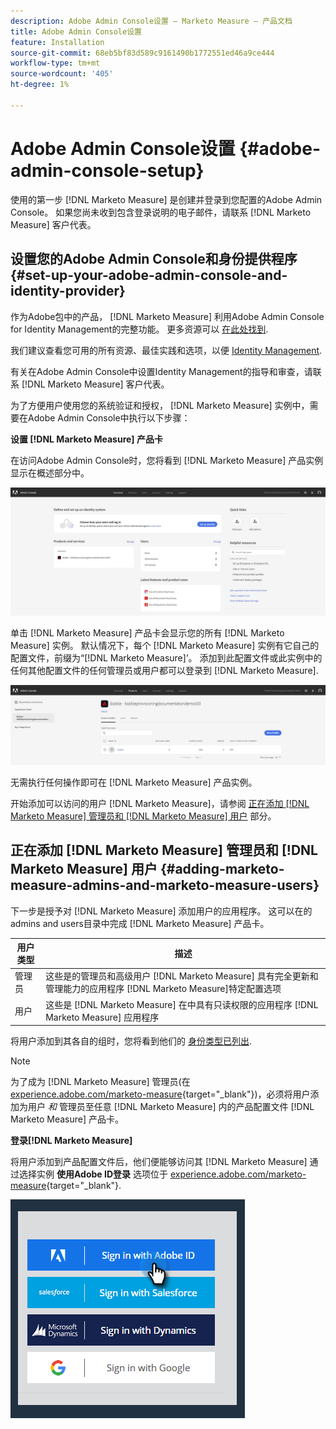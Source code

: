 ```yaml
---
description: Adobe Admin Console设置 — Marketo Measure — 产品文档
title: Adobe Admin Console设置
feature: Installation
source-git-commit: 68eb5bf83d589c9161490b1772551ed46a9ce444
workflow-type: tm+mt
source-wordcount: '405'
ht-degree: 1%

---
```


# Adobe Admin Console设置 {#adobe-admin-console-setup}

使用的第一步 [!DNL Marketo Measure] 是创建并登录到您配置的Adobe Admin Console。 如果您尚未收到包含登录说明的电子邮件，请联系 [!DNL Marketo Measure] 客户代表。

## 设置您的Adobe Admin Console和身份提供程序 {#set-up-your-adobe-admin-console-and-identity-provider}

作为Adobe包中的产品， [!DNL Marketo Measure] 利用Adobe Admin Console for Identity Management的完整功能。 更多资源可以 [在此处找到](https://helpx.adobe.com/cn/enterprise/using/admin-console.html).

我们建议查看您可用的所有资源、最佳实践和选项，以便 [Identity Management](https://helpx.adobe.com/enterprise/using/set-up-identity.html).

有关在Adobe Admin Console中设置Identity Management的指导和审查，请联系 [!DNL Marketo Measure] 客户代表。

为了方便用户使用您的系统验证和授权， [!DNL Marketo Measure] 实例中，需要在Adobe Admin Console中执行以下步骤：

**设置 [!DNL Marketo Measure] 产品卡**

在访问Adobe Admin Console时，您将看到 [!DNL Marketo Measure] 产品实例显示在概述部分中。

![](assets/adobe-admin-console-setup-1.png)

单击 [!DNL Marketo Measure] 产品卡会显示您的所有 [!DNL Marketo Measure] 实例。 默认情况下，每个 [!DNL Marketo Measure] 实例有它自己的配置文件，前缀为“[!DNL Marketo Measure]’。 添加到此配置文件或此实例中的任何其他配置文件的任何管理员或用户都可以登录到 [!DNL Marketo Measure].

![](assets/adobe-admin-console-setup-2.png)

无需执行任何操作即可在 [!DNL Marketo Measure] 产品实例。

开始添加可以访问的用户 [!DNL Marketo Measure]，请参阅 [正在添加 [!DNL Marketo Measure] 管理员和 [!DNL Marketo Measure] 用户](#adding-marketo-measure-admins-and-marketo-measure-users) 部分。

## 正在添加 [!DNL Marketo Measure] 管理员和 [!DNL Marketo Measure] 用户 {#adding-marketo-measure-admins-and-marketo-measure-users}

下一步是授予对 [!DNL Marketo Measure] 添加用户的应用程序。 这可以在的admins and users目录中完成 [!DNL Marketo Measure] 产品卡。

| 用户类型 | 描述 |
|---|---|
| 管理员 | 这些是的管理员和高级用户 [!DNL Marketo Measure] 具有完全更新和管理能力的应用程序 [!DNL Marketo Measure]特定配置选项 |
| 用户 | 这些是 [!DNL Marketo Measure] 在中具有只读权限的应用程序 [!DNL Marketo Measure] 应用程序 |

将用户添加到其各自的组时，您将看到他们的 [身份类型已列出](https://helpx.adobe.com/enterprise/admin-guide.html/enterprise/using/set-up-identity.ug.html).

>[!NOTE]
>
>为了成为 [!DNL Marketo Measure] 管理员(在 [experience.adobe.com/marketo-measure](https://experience.adobe.com/marketo-measure){target="_blank"})，必须将用户添加为用户 _和_ 管理员至任意 [!DNL Marketo Measure] 内的产品配置文件 [!DNL Marketo Measure] 产品卡。

**登录[!DNL Marketo Measure]**

将用户添加到产品配置文件后，他们便能够访问其 [!DNL Marketo Measure] 通过选择实例 **使用Adobe ID登录** 选项位于 [experience.adobe.com/marketo-measure](https://experience.adobe.com/marketo-measure){target="_blank"}.

![](assets/adobe-admin-console-setup-3.png)

